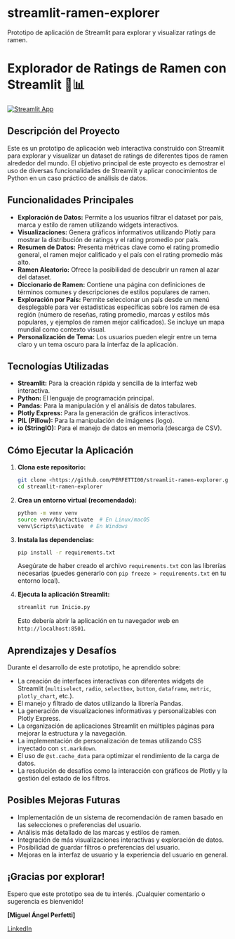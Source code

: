# streamlit-ramen-explorer
Prototipo de aplicación de Streamlit para explorar y visualizar ratings de ramen. 
# Explorador de Ratings de Ramen con Streamlit 🍜📊

[![Streamlit App](https://static.streamlit.io/badges/streamlit_badge_black_white.svg)](https://tu-enlace-desplegado-de-streamlit-si-lo-tienes)

## Descripción del Proyecto

Este es un prototipo de aplicación web interactiva construido con Streamlit para explorar y visualizar un dataset de ratings de diferentes tipos de ramen alrededor del mundo. El objetivo principal de este proyecto es demostrar el uso de diversas funcionalidades de Streamlit y aplicar conocimientos de Python en un caso práctico de análisis de datos.

## Funcionalidades Principales

* **Exploración de Datos:** Permite a los usuarios filtrar el dataset por país, marca y estilo de ramen utilizando widgets interactivos.
* **Visualizaciones:** Genera gráficos informativos utilizando Plotly para mostrar la distribución de ratings y el rating promedio por país.
* **Resumen de Datos:** Presenta métricas clave como el rating promedio general, el ramen mejor calificado y el país con el rating promedio más alto.
* **Ramen Aleatorio:** Ofrece la posibilidad de descubrir un ramen al azar del dataset.
* **Diccionario de Ramen:** Contiene una página con definiciones de términos comunes y descripciones de estilos populares de ramen.
* **Exploración por País:** Permite seleccionar un país desde un menú desplegable para ver estadísticas específicas sobre los ramen de esa región (número de reseñas, rating promedio, marcas y estilos más populares, y ejemplos de ramen mejor calificados). Se incluye un mapa mundial como contexto visual.
* **Personalización de Tema:** Los usuarios pueden elegir entre un tema claro y un tema oscuro para la interfaz de la aplicación.

## Tecnologías Utilizadas

* **Streamlit:** Para la creación rápida y sencilla de la interfaz web interactiva.
* **Python:** El lenguaje de programación principal.
* **Pandas:** Para la manipulación y el análisis de datos tabulares.
* **Plotly Express:** Para la generación de gráficos interactivos.
* **PIL (Pillow):** Para la manipulación de imágenes (logo).
* **io (StringIO):** Para el manejo de datos en memoria (descarga de CSV).

## Cómo Ejecutar la Aplicación

1.  **Clona este repositorio:**
    ```bash
    git clone <https://github.com/PERFETTI00/streamlit-ramen-explorer.git>
    cd streamlit-ramen-explorer
    ```

2.  **Crea un entorno virtual (recomendado):**
    ```bash
    python -m venv venv
    source venv/bin/activate  # En Linux/macOS
    venv\Scripts\activate  # En Windows
    ```

3.  **Instala las dependencias:**
    ```bash
    pip install -r requirements.txt
    ```
    Asegúrate de haber creado el archivo `requirements.txt` con las librerías necesarias (puedes generarlo con `pip freeze > requirements.txt` en tu entorno local).

4.  **Ejecuta la aplicación Streamlit:**
    ```bash
    streamlit run Inicio.py
    ```
    Esto debería abrir la aplicación en tu navegador web en `http://localhost:8501`.

## Aprendizajes y Desafíos

Durante el desarrollo de este prototipo, he aprendido sobre:

* La creación de interfaces interactivas con diferentes widgets de Streamlit (`multiselect`, `radio`, `selectbox`, `button`, `dataframe`, `metric`, `plotly_chart`, etc.).
* El manejo y filtrado de datos utilizando la librería Pandas.
* La generación de visualizaciones informativas y personalizables con Plotly Express.
* La organización de aplicaciones Streamlit en múltiples páginas para mejorar la estructura y la navegación.
* La implementación de personalización de temas utilizando CSS inyectado con `st.markdown`.
* El uso de `@st.cache_data` para optimizar el rendimiento de la carga de datos.
* La resolución de desafíos como la interacción con gráficos de Plotly y la gestión del estado de los filtros.

## Posibles Mejoras Futuras

* Implementación de un sistema de recomendación de ramen basado en las selecciones o preferencias del usuario.
* Análisis más detallado de las marcas y estilos de ramen.
* Integración de más visualizaciones interactivas y exploración de datos.
* Posibilidad de guardar filtros o preferencias del usuario.
* Mejoras en la interfaz de usuario y la experiencia del usuario en general.

## ¡Gracias por explorar!

Espero que este prototipo sea de tu interés. ¡Cualquier comentario o sugerencia es bienvenido!

**[Miguel Ángel Perfetti]**

[LinkedIn](www.linkedin.com/in/miguel-angel-perfetti-510263329)
